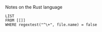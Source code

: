 Notes on the Rust language

```dataview
LIST
FROM [[]]
WHERE regextest("^\+", file.name) = false
```
